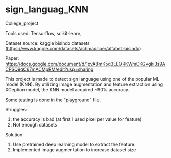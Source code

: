 # sign_languag_KNN
College_project

Tools used: 
Tensorflow, scikit-learn, 

Dataset source: 
kaggle bisindo datasets 
(https://www.kaggle.com/datasets/achmadnoer/alfabet-bisindo)

Paper:
https://docs.google.com/document/d/1pvA8mK5q3EEQRKWmCKGxgki3s9ACPSQ9qC67mACMpRM/edit?usp=sharing

This project is made to detect sign language using one of the popular ML model (KNN). By utilizing image augmentation and feature extraction using XCeption model, the KNN model acquired ~90% accuracy.

Some testing is done in the "playground" file.

Struggles:
1. the accuracy is bad (at first I used pixel per value for feature)
2. Not enough datasets

Solution
1. Use pretrained deep learning model to extract the feature.
2. Implemented image augmentation to increase dataset size
